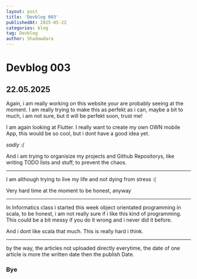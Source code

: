 ```yaml
---
layout: post
title: 'Devblog 003'
publishedAt: 2025-05-22
categories: blog
tag: Devblog
author: Shadowdara
---
```


# Devblog 003

## 22.05.2025

Again, i am really working on this website your are probably seeing
at the moment. I am really trying to make this as perfekt as i can,
maybe a bit to much, i am not sure, but it will be perfekt soon,
trust me!

I am again looking at Flutter. I really want to create my own OWN
mobile App, this would be so cool, but i dont have a good idea yet.

*sadly :(*

And i am trying to organisize my projects and Github Repositorys,
like writing TODO lists and stuff, to prevent the chaos.

---

I am although trying to live my life and not dying from stress :(

Very hard time at the moment to be honest, anyway

---

In Informatics class i started this week object orientated programming
in scala, to be honest, i am not really sure if i like this kind of
programming. This could be a bit messy if you do it wrong and i never
did it before.

And i dont like scala that much. This is really hard i think.

---

by the way, the articles not uploaded directly everytime, the date of
one article is more the written date then the publish Date.

### Bye
